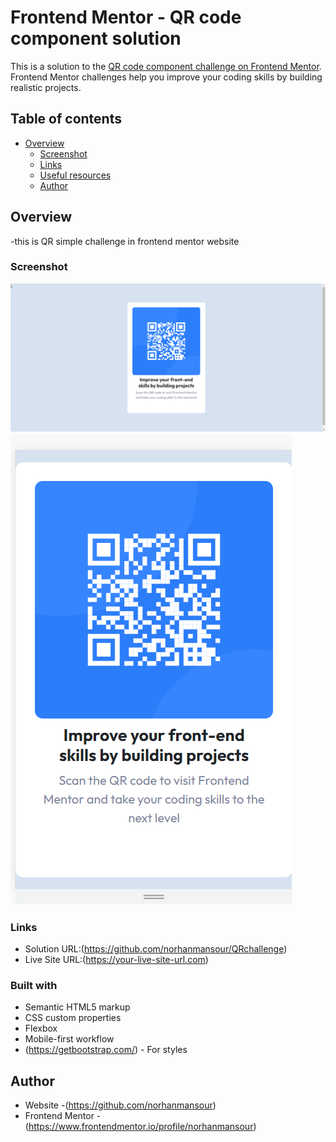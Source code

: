 # Frontend Mentor - QR code component solution

This is a solution to the [QR code component challenge on Frontend Mentor](https://www.frontendmentor.io/challenges/qr-code-component-iux_sIO_H). Frontend Mentor challenges help you improve your coding skills by building realistic projects. 

## Table of contents

- [Overview](#overview)
  - [Screenshot](#screenshot)
  - [Links](#links)
  - [Useful resources](#useful-resources)
  - [Author](#author)



## Overview
-this is QR simple challenge in frontend mentor website

### Screenshot

![](./images/desktopScreenShot.png)
![](./images/phoneScreenShot.png)


### Links

- Solution URL:(https://github.com/norhanmansour/QRchallenge)
- Live Site URL:(https://your-live-site-url.com)



### Built with

- Semantic HTML5 markup
- CSS custom properties
- Flexbox
- Mobile-first workflow
- (https://getbootstrap.com/) - For styles





## Author

- Website -(https://github.com/norhanmansour)
- Frontend Mentor -(https://www.frontendmentor.io/profile/norhanmansour)

